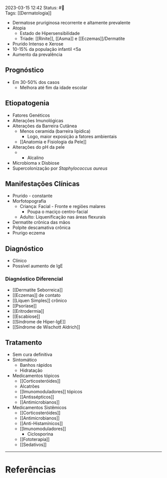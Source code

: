 2023-03-15 12:42
Status: #🌱   
Tags: [[Dermatologia]]
<br/>
- Dermatose pruriginosa recorrente e altamente prevalente
- Atopia
	- Estado de Hipersensibilidade
	- Tríade: [[Rinite]], [[Asma]] e [[Eczemas]]/Dermatite
- Prurido Intenso e Xerose
- 10-15% da população infantil <5a 
- Aumento da prevalência
## Prognóstico
- Em 30-50% dos casos
	- Melhora até fim da idade escolar
## Etiopatogenia
- Fatores Genéticos
- Alterações Imunológicas
- Alterações da Barreira Cutânea
	- Menos ceramida (barreira lipídica)
		- Logo, maior exposição a fatores ambientais
	- [[Anatomia e Fisiologia da Pele]]
- Alterações do pH da pele
	- + Alcalino
- Microbioma x Disbiose
- Supercolonização por _Staphylococcus aureus_
## Manifestações Clínicas
- Prurido - constante
- Morfotopografia
	- Criança: Facial - Fronte e regiões malares
		- Poupa o maciço centro-facial
	- Adulto: Liquenificação nas áreas flexurais
- Dermatite crônica das mãos
- Polpite descamativa crônica
- Prurigo eczema
## Diagnóstico
- Clínico
- Possível aumento de IgE
### Diagnóstico Diferencial
- [[Dermatite Seborreica]]
- [[Eczemas]] de contato
- [[Líquen Simples]] crônico
- [[Psoríase]]
- [[Eritrodermia]]
- [[Escabiose]]
- [[Síndrome de Hiper-IgE]]
- [[Síndrome de Wischott Aldrich]]
## Tratamento
- Sem cura definitiva
- Sintomático
	- Banhos rápidos
	- Hidratação
- Medicamentos tópicos
	- [[Corticosteróides]]
	- Alcatrões
	- [[Imunomoduladores]] tópicos
	- [[Antissépticos]]
	- [[Antimicrobianos]]
- Medicamentos Sistêmicos
	- [[Corticosteróides]]
	- [[Antimicrobianos]]
	- [[Anti-Histamínicos]]
	- [[Imunomoduladores]]
		- Ciclosporina
	- [[Fototerapia]]
	- [[Sedativos]]
____
# Referências

